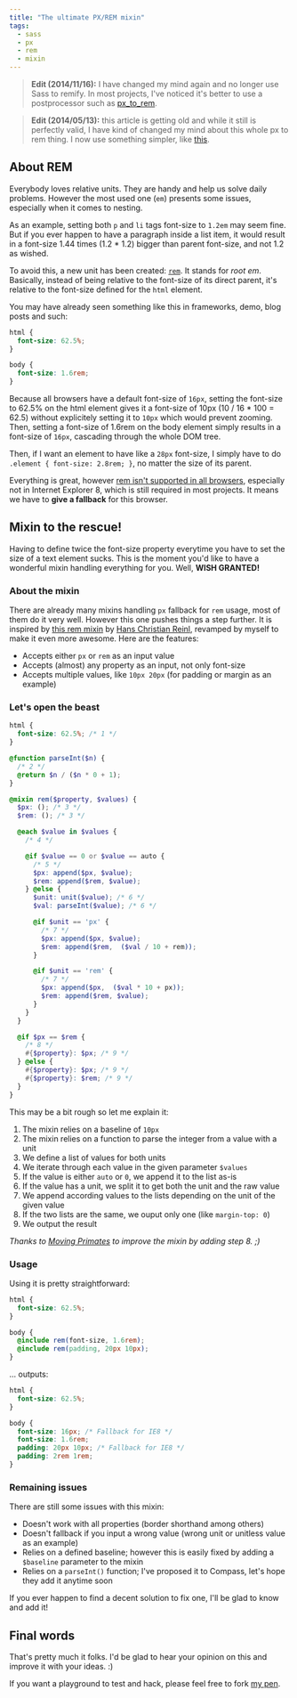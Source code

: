 ```yaml
---
title: "The ultimate PX/REM mixin"
tags:
  - sass
  - px
  - rem
  - mixin
---
```


> **Edit (2014/11/16):** I have changed my mind again and no longer use Sass to remify. In most projects, I've noticed it's better to use a postprocessor such as [px_to_rem](https://github.com/songawee/px_to_rem).

<!-- -->

> **Edit (2014/05/13):** this article is getting old and while it still is perfectly valid, I have kind of changed my mind about this whole px to rem thing. I now use something simpler, like [this](http://css-tricks.com/snippets/css/less-mixin-for-rem-font-sizing/).

## About REM

Everybody loves relative units. They are handy and help us solve daily problems. However the most used one (`em`) presents some issues, especially when it comes to nesting.

As an example, setting both `p` and `li` tags font-size to `1.2em` may seem fine. But if you ever happen to have a paragraph inside a list item, it would result in a font-size 1.44 times (1.2 \* 1.2) bigger than parent font-size, and not 1.2 as wished.

To avoid this, a new unit has been created: [`rem`](http://snook.ca/archives/html_and_css/font-size-with-rem). It stands for _root em_. Basically, instead of being relative to the font-size of its direct parent, it's relative to the font-size defined for the `html` element.

You may have already seen something like this in frameworks, demo, blog posts and such:

```css
html {
  font-size: 62.5%;
}

body {
  font-size: 1.6rem;
}
```

Because all browsers have a default font-size of `16px`, setting the font-size to 62.5% on the html element gives it a font-size of 10px (10 / 16 \* 100 = 62.5) without explicitely setting it to `10px` which would prevent zooming. Then, setting a font-size of 1.6rem on the body element simply results in a font-size of `16px`, cascading through the whole DOM tree.

Then, if I want an element to have like a `28px` font-size, I simply have to do `.element { font-size: 2.8rem; }`, no matter the size of its parent.

Everything is great, however [rem isn't supported in all browsers](http://caniuse.com/#feat=rem), especially not in Internet Explorer 8, which is still required in most projects. It means we have to **give a fallback** for this browser.

## Mixin to the rescue!

Having to define twice the font-size property everytime you have to set the size of a text element sucks. This is the moment you'd like to have a wonderful mixin handling everything for you. Well, **WISH GRANTED!**

### About the mixin

There are already many mixins handling `px` fallback for `rem` usage, most of them do it very well. However this one pushes things a step further. It is inspired by [this rem mixin](https://github.com/drublic/Sass-Mixins/blob/master/rem.scss) by [Hans Christian Reinl](https://twitter.com/drublic), revamped by myself to make it even more awesome. Here are the features:

* Accepts either `px` or `rem` as an input value
* Accepts (almost) any property as an input, not only font-size
* Accepts multiple values, like `10px 20px` (for padding or margin as an example)

### Let's open the beast

```scss
html {
  font-size: 62.5%; /* 1 */
}

@function parseInt($n) {
  /* 2 */
  @return $n / ($n * 0 + 1);
}

@mixin rem($property, $values) {
  $px: (); /* 3 */
  $rem: (); /* 3 */

  @each $value in $values {
    /* 4 */

    @if $value == 0 or $value == auto {
      /* 5 */
      $px: append($px, $value);
      $rem: append($rem, $value);
    } @else {
      $unit: unit($value); /* 6 */
      $val: parseInt($value); /* 6 */

      @if $unit == 'px' {
        /* 7 */
        $px: append($px, $value);
        $rem: append($rem,  ($val / 10 + rem));
      }

      @if $unit == 'rem' {
        /* 7 */
        $px: append($px,  ($val * 10 + px));
        $rem: append($rem, $value);
      }
    }
  }

  @if $px == $rem {
    /* 8 */
    #{$property}: $px; /* 9 */
  } @else {
    #{$property}: $px; /* 9 */
    #{$property}: $rem; /* 9 */
  }
}
```

This may be a bit rough so let me explain it:

1. The mixin relies on a baseline of `10px`
1. The mixin relies on a function to parse the integer from a value with a unit
1. We define a list of values for both units
1. We iterate through each value in the given parameter `$values`
1. If the value is either `auto` or `0`, we append it to the list as-is
1. If the value has a unit, we split it to get both the unit and the raw value
1. We append according values to the lists depending on the unit of the given value
1. If the two lists are the same, we ouput only one (like `margin-top: 0`)
1. We output the result

_Thanks to [Moving Primates](http://twitter.com/movingprimates) to improve the mixin by adding step 8. ;)_

### Usage

Using it is pretty straightforward:

```scss
html {
  font-size: 62.5%;
}

body {
  @include rem(font-size, 1.6rem);
  @include rem(padding, 20px 10px);
}
```

... outputs:

```css
html {
  font-size: 62.5%;
}

body {
  font-size: 16px; /* Fallback for IE8 */
  font-size: 1.6rem;
  padding: 20px 10px; /* Fallback for IE8 */
  padding: 2rem 1rem;
}
```

### Remaining issues

There are still some issues with this mixin:

* Doesn't work with all properties (border shorthand among others)
* Doesn't fallback if you input a wrong value (wrong unit or unitless value as an example)
* Relies on a defined baseline; however this is easily fixed by adding a `$baseline` parameter to the mixin
* Relies on a `parseInt()` function; I've proposed it to Compass, let's hope they add it anytime soon

If you ever happen to find a decent solution to fix one, I'll be glad to know and add it!

## Final words

That's pretty much it folks. I'd be glad to hear your opinion on this and improve it with your ideas. :)

If you want a playground to test and hack, please feel free to fork [my pen](http://codepen.io/HugoGiraudel/pen/xsKdH).
